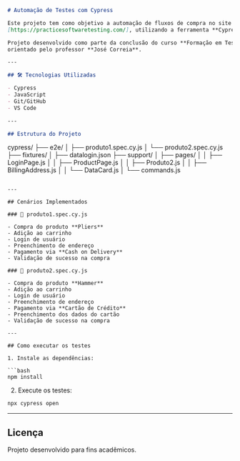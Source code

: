 ```markdown
# Automação de Testes com Cypress

Este projeto tem como objetivo a automação de fluxos de compra no site 
[https://practicesoftwaretesting.com/], utilizando a ferramenta **Cypress** com o padrão **Page Object**.

Projeto desenvolvido como parte da conclusão do curso **Formação em Teste de Software – Turma 141**, 
orientado pelo professor **José Correia**.

---

## 🛠️ Tecnologias Utilizadas

- Cypress
- JavaScript 
- Git/GitHub
- VS Code

---

## Estrutura do Projeto

```
cypress/
├── e2e/
│   ├── produto1.spec.cy.js
│   └── produto2.spec.cy.js
├── fixtures/
│   ├── datalogin.json
├── support/
│   ├── pages/
│   │   ├── LoginPage.js
│   │   ├── ProductPage.js
│   │   ├── Produto2.js
│   │   ├── BillingAddress.js
│   │   └── DataCard.js
│   └── commands.js
```

---

## Cenários Implementados

### 🔹 produto1.spec.cy.js

- Compra do produto **Pliers**
- Adição ao carrinho
- Login de usuário
- Preenchimento de endereço
- Pagamento via **Cash on Delivery**
- Validação de sucesso na compra

### 🔹 produto2.spec.cy.js

- Compra do produto **Hammer**
- Adição ao carrinho
- Login de usuário
- Preenchimento de endereço
- Pagamento via **Cartão de Crédito**
- Preenchimento dos dados do cartão
- Validação de sucesso na compra

---

## Como executar os testes

1. Instale as dependências:

```bash
npm install
```

2. Execute os testes:

```bash
npx cypress open
```

---

## Licença

Projeto desenvolvido para fins acadêmicos.
```
